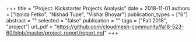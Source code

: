 +++
title = "Project: Kickstarter Projects Analysis"
date = 2018-11-01
authors = ["Izolda Fetko", "Nishad Tupe", "Vishal Bhoyar"]
publication_types = ["6"]
abstract = ""
selected = "false"
publication = ""
tags = ["Fall 2018", "project"]
url_pdf = "https://github.com/cloudmesh-community/fa18-523-60/blob/master/project-report/report.md"
+++

